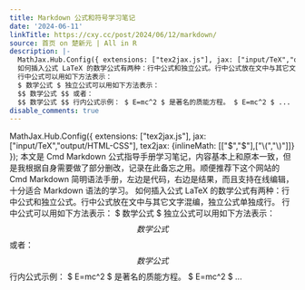 ```yaml
---
title: Markdown 公式和符号学习笔记
date: '2024-06-11'
linkTitle: https://cxy.cc/post/2024/06/12/markdown/
source: 首页 on 楚新元 | All in R
description: |-
  MathJax.Hub.Config({ extensions: ["tex2jax.js"], jax: ["input/TeX","output/HTML-CSS"], tex2jax: {inlineMath: [["$","$"],["\\(","\\)"]]} }); 本文是 Cmd Markdown 公式指导手册学习笔记，内容基本上和原本一致，但是我根据自身需要做了部分删改，记录在此备忘之用。顺便推荐下这个网站的 Cmd Markdown 简明语法手册，左边是代码，右边是结果，而且支持在线编辑，十分适合 Markdown 语法的学习。
  如何插入公式 LaTeX 的数学公式有两种：行中公式和独立公式。行中公式放在文中与其它文字混编，独立公式单独成行。
  行中公式可以用如下方法表示：
  $ 数学公式 $ 独立公式可以用如下方法表示：
  $$ 数学公式 $$ 或者：
  $$ 数学公式 $$ 行内公式示例： $ E=mc^2 $ 是著名的质能方程。 $ E=mc^2 $ ...
disable_comments: true
---
```

MathJax.Hub.Config({ extensions: ["tex2jax.js"], jax: ["input/TeX","output/HTML-CSS"], tex2jax: {inlineMath: [["$","$"],["\\(","\\)"]]} }); 本文是 Cmd Markdown 公式指导手册学习笔记，内容基本上和原本一致，但是我根据自身需要做了部分删改，记录在此备忘之用。顺便推荐下这个网站的 Cmd Markdown 简明语法手册，左边是代码，右边是结果，而且支持在线编辑，十分适合 Markdown 语法的学习。
如何插入公式 LaTeX 的数学公式有两种：行中公式和独立公式。行中公式放在文中与其它文字混编，独立公式单独成行。
行中公式可以用如下方法表示：
$ 数学公式 $ 独立公式可以用如下方法表示：
$$ 数学公式 $$ 或者：
$$ 数学公式 $$ 行内公式示例： $ E=mc^2 $ 是著名的质能方程。 $ E=mc^2 $ ...